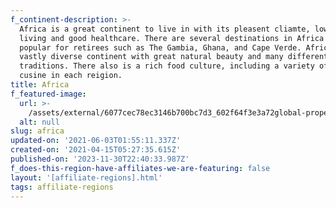 ```yaml
---
f_continent-description: >-
  Africa is a great continent to live in with its pleasent cliamte, low cost of
  living and good healthcare. There are several destinations in Africa that are
  popular for retirees such as The Gambia, Ghana, and Cape Verde. Africa is a
  vastly diverse continent with great natural beauty and many different cultural
  traditions. There also is a rich food culture, including a variety of local
  cusine in each reigion.
title: Africa
f_featured-image:
  url: >-
    /assets/external/6077cec78ec3146b700bc7d3_602f64f3e3a72global-properties-africa.jpeg
  alt: null
slug: africa
updated-on: '2021-06-03T01:55:11.337Z'
created-on: '2021-04-15T05:27:35.615Z'
published-on: '2023-11-30T22:40:33.987Z'
f_does-this-region-have-affiliates-we-are-featuring: false
layout: '[affiliate-regions].html'
tags: affiliate-regions
---
```



